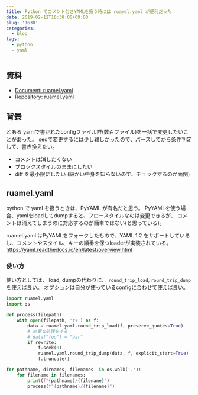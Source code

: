 ```yaml
---
title: Python でコメント付きYAMLを扱う時には ruamel.yaml が便利だった
date: 2019-02-12T16:30:00+09:00
slug: '1630'
categories:
  - blog
tags:
  - python
  - yaml
---
```




## 資料

* [Document: ruamel.yaml](https://yaml.readthedocs.io/en/latest/)
* [Repository: ruamel.yaml](https://bitbucket.org/ruamel/yaml/)

## 背景

とある yamlで書かれたconfigファイル群(数百ファイル)を一括で変更したいことがあった。
sedで変更するには少し難しかったので、パースしてから条件判定して、書き換えたい。

* コメントは消したくない
* ブロックスタイルのままにしたい
* diff を最小限にしたい (細かい中身を知らないので、チェックするのが面倒)

## ruamel.yaml

python で yaml を扱うときは、PyYAML が有名だと思う。
PyYAMLを使う場合、yamlをloadしてdumpすると、フロースタイルなのは変更できるが、
コメントは消えてしまうのに対応するのが簡単ではない(と思っている)。

ruamel.yaml はPyYAMLをフォークしたもので、YAML 1.2 をサポートしているし、コメントやスタイル、キーの順番を保つloaderが実装されている。
https://yaml.readthedocs.io/en/latest/overview.html

### 使い方

使い方としては、 load, dumpの代わりに、 `round_trip_load`, `round_trip_dump` を使えば良い。
オプションは自分が使っているconfigに合わせて使えば良い。

```python
import ruamel.yaml
import os

def process(filepath):
    with open(filepath, 'r+') as f:
        data = ruamel.yaml.round_trip_load(f, preserve_quotes=True)
        # 必要な処理をする
        # data["foo"] = "bar"
        if rewrite:
            f.seek(0)
            ruamel.yaml.round_trip_dump(data, f, explicit_start=True)
            f.truncate()

for pathname, dirnames, filenames  in os.walk('.'):
    for filename in filenames:
        print(f"{pathname}/{filename}")
        process(f"{pathname}/{filename}")
```
